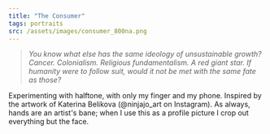 ```yaml
---
title: "The Consumer"
tags: portraits
src: /assets/images/consumer_800na.png
---
```

> *You know what else has the same ideology of unsustainable growth? Cancer. Colonialism. Religious fundamentalism. A red giant star. If humanity were to follow suit, would it not be met with the same fate as those?*

Experimenting with halftone, with only my finger and my phone. Inspired by the artwork of Katerina Belikova (@ninjajo_art on Instagram). As always, hands are an artist's bane; when I use this as a profile picture I crop out everything but the face.